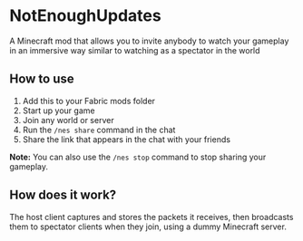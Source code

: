 # NotEnoughUpdates
A Minecraft mod that allows you to invite anybody to watch your gameplay in an immersive way similar to watching as a spectator in the world

## How to use
1. Add this to your Fabric mods folder
2. Start up your game
3. Join any world or server
4. Run the `/nes share` command in the chat
5. Share the link that appears in the chat with your friends

**Note:** You can also use the `/nes stop` command to stop sharing your gameplay.

## How does it work?
The host client captures and stores the packets it receives, then broadcasts them to spectator clients when they join, using a dummy Minecraft server.
